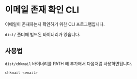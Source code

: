# 이메일 존재 확인 CLI

이메일이 존재하는지 확인하기 위한 CLI 프로그램입니다.

`dist/` 폴더에 빌드된 바이너리가 있습니다.

## 사용법

`dist/chkmail` 바이너리를 PATH 에 추가해서 다음처럼 사용하면됩니다.

```bash
chkmail <email>
```

